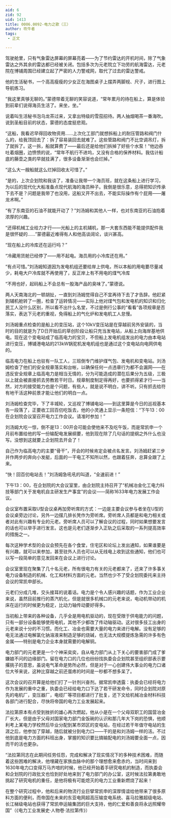 ```yaml
---
aid: 6
zid: 92
uid: 1413
title: 0006.0092-电力之歌（三）
author: 吹牛者
tags: 
 - 正文

---
```




  驾驶舱里，只有气象雷达屏幕的屏幕亮着——为了节约雷达的开机时间，除了气象雷达之外其余的雷达都已经被关闭。包括多次为元老院立下功劳的航海雷达，元老院在博铺周围已经建立起了严密的人力警戒网，取代了过去的雷达警戒。

  他的生活秘书，一个高高瘦瘦的少女正在海图桌子上摆弄两脚规、尺子，进行图上导航练习。

  “我这里真够无聊的。”蒙德带着无聊的笑容说道，“常年累月的待在船上，算是体验到前辈们说得海员生活了。来坐，坐。”

  说着叫生活秘书泡乌龙茶过来，又拿出特级的雪茄招待。两人抽烟喝茶一番海吹。说到圣船目前的状态，蒙德的态度挺悲观。

  “这船，我看迟早得回收物资用……上次化工部门就想拆船上的耐压管路和阀门什么的，给我顶回去了：拆了容易装回去就难了。这些管路和阀门不比空调吊灯，拆了就拆了。这一拆，船就算费了——最后还是给他们拆掉了好些个水泵！”他边吞吐着烟圈，边愤愤的说，“常年不航行不进坞，又没有合格的保养材料。我估计船底的藤壶之类的早就挂满了，很多设备渐渐也会烂掉。”

  “这么大一艘船就这么烂掉回收太可惜了。”

  “是的，上次企划院和我谈了，准备让我带一个海员班，就在这条船上进行学习，为以后的现代化大船准备点现代航海的海员种子。我倒是很乐意，总得把知识传承下去不是？问题是我带了也没用，这船又开不出去，不能实际操作有个屁用——屠龙术啊。”

  “有了东南亚的石油不就能开动了？”刘汤姆和其他人一样，也对东南亚的石油抱着浓厚的兴趣。

  “还得机械工业给力才行——光船上的主机辅机，那一大套东西能不能提供配件我是很怀疑的……”蒙德最近难得有人和他高谈阔论，谈兴甚高。

  “现在船上的冷库还在运行吗？”

  “冷藏用货舱已经停了——用不起电。海员用的小冷库还在用。”

  “有点可惜。”刘汤姆知道因为发电机组还要给岸上供电，所以本船的用电要尽量减少，耗电大户冷库就不再使用了，反正岸上有不用电的煤气冷库

  “不用也好，起码船上不会总有一股海产品的臭味了。”蒙德说。

  两人天南海北的一顿胡扯，一直到刘汤姆觉得自己不宜再待下去了才告辞。他赶紧到辅机舱转了一圈，检查了运转情况——实际上他对煤气包和发电机的知识和归化民工人没什么区别，所以看不出什么名堂，不过是例行公事的“看看”各项规章是否落实，表达下元老的重视，免得船上的气化炉和发电机工人怠慢。

  刘汤姆重点检查的是船上的变压站，这个10kV变压站是在穿越前另外安装的，当时的目的就是为了D日开始后的草创阶段让船只充当发电站，从船上向海岸基地供电。现在这个变电站成了临高电力的宝贝，不但船上发电机组发出的电力由本电站进行变压，博铺港电站的213kW锅驼机发电机组也是通过这个变电站向电网供电的。

  临高电力在船上也驻有一队工人，三班倒专门维护煤气包、发电机和变电站。刘汤姆检查了他们的安全规章落实和台帐，以确保任何一点违章行为都不会漏网——在违反安全规章上临高电力是相当无情的，分为可能造成的潜在后果分为五级，三极以上就会被直接抓去劳教若干时日。规章制度制定得再好，也要抓得紧才行——当然，对方的接受能力也是个问题，有些人，就是说不明白，讲不听。只有抓去给符有地干活这种前景才能让他们的明白一点。

  刘汤姆检查完毕，下了丰城轮，又巡视了博铺电站——到这里算是今日的巡视基本告一段落了，正要收工回百仞吃饭去，他的小灵通上显示一条短信：“下午13：00在企划院会议室召开电力工作会议。请准时参加！”

  刘汤姆大吃一惊，倒不是13：00开会可能会使他来不及吃午饭，而是常凯申一个月前布置给他的写一份输配电发展纲要，他到现在除了几句话的提纲之外什么也没写。没想到这就要上企划院去开会了！

  自己作为临高电力的主要“骨干”，开会的时候肯定会被点名发言。刘汤姆赶紧三步并作两步的奔向小发艇，后面的一干电工不知所以然，也跟着狂奔，总算全跟了上来。

  “快！回百仞电站去！”刘汤姆急吼吼的叫道，“全速前进！”

  下午13：00，在企划院的大会议室里，由企划院主持召开了“机械冶金化工电力科技等部门关于发电机自主研发生产事宜”的会议——简称1633年电力发展工作会议。

  会议室布置采取U型会议桌再加旁听席的方式：一边是主要会议参与者坐在U型的会议桌旁边讨论，另外一边摆几排长凳作为旁听席。旁听席人员都是和电力相关或者对此有兴趣有专业的元老。旁听席人员可以了解会议的过程，同时如果想要发言的话也可以举手进行发言。这也是元老们逐渐步入正轨之后采取的一系列提高效率的措施之一。

  每次这种学术型的会议会预先在各个食堂，住宅区和论坛上发出通知，如果谁要是有兴趣，就可以来参加，甚至驻外人员也可以从无线电上收到这些通知，他们也可以写一段简单的意见发回来在会议上进行讨论。

  会议室里现在聚集了几十名元老，所有很电力有关的元老都来了，还来了许多事关电力设备制造的机械、化工和材料方面的元老。当然也少不了受企划院委托来主持会议的常凯申部长。

  元老们分成几堆，交头接耳的说着话。电力是个令人感兴趣的话题，作为工业企业来说，虽然目前推行的蒸汽机化，但是就很多机械口的元老来说，电动机带动的机床在运行的时候更为稳定，比动力轴传动要好得多。

  当初船上带来的各种设备，几乎全是用电机驱动的，现在受限于供电能力的问题，只有一部分设备能够使用电机，其他不少都改了传动轴驱动。这对很多技工出身的元老来说十分的不习惯。而化工、冶金也需要大量的电力来进行电解。没有足够的电无法通过电解氯化钠溶液来制造足够的烧碱，也无法大规模提炼急需的许多有色金属——特别是电力企业本身就需要的电解铜。

  电力部门的元老更是一个个神采奕奕，自从电力部门从上下关心的要害部门成了爹嫌娘不问的边缘部门。留在电力口的几位也纷纷找执委会企划院甚至组织部表示要撂挑子的意思，虽说电气革命是势所必然，但是对于一心创建伟大事业的电力口诸位大爷来说，这种比穿越之前还蛋疼的时间是一秒都不想多呆了。

  这次会议的召开算是给他们打了一针剂兴奋剂。据常凯申透露：执委会已经将电力作为发展的重中之重，执委会已经给电力口下达了若干研发命令，同时企划院对原先的电机厂，变压器厂，电缆厂等项目都进行了批复，还下文给机械冶金材料科技各部门进行配合，尽快将帝国的电力工业发展起来。

  法拉第原本有点受到挫折的雄心再次燃起，他从小是在一个父母双职工的国营冶金厂长大，但是由于父母对国家电力部门金饭碗的认识和那几年大下岗的恐惧，他顺利考上某电力学校然后毕业分配到某市郊区的变电站，在经过若干年值守电站的生涯之后，他参加了穿越，随后就被分到电力口——干的是和刘汤姆一样的活。不过他到底是电力方面的科班出身，掌握的知识要比搞输配电的刘汤姆要全面一点，因而干的活也更杂。

  “法拉第同志在此期间任劳任怨，完成和解决了现实情况下的多种技术困难，而随着这些困难的解决，他埋藏在家族血脉中的那个理想愈来愈赤灼，当时间来到1630年电力口变得万马齐喑的时候，他已经开始着手研究电机的制造，而执委会和企划院的行政批文也恰到好处地来到了电力部门的办公室，这时候法拉第勇敢地挑起了研究电机的重任，是他将极有可能熄灭的电力工业重新燃烧了起来！

  在整个研究过程中，他和后来的物流行业巨擘常凯申的深厚情谊给他带来了很多原料方面的便利，而帝国在未来的东亚电网超高压输变电系统、喜马拉雅超级电站、长江梯级电站也获得了常凯申运输集团的巨大支持，他的仁爱和善良将永远照耀帝国”（《电力工业发展史·人物卷·法拉第传》）


